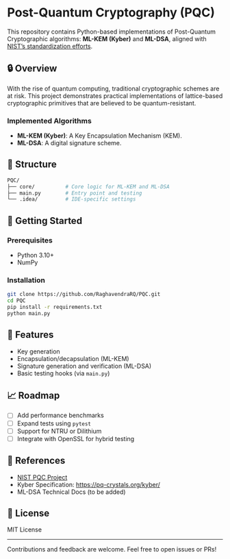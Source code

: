 
# Post-Quantum Cryptography (PQC)

This repository contains Python-based implementations of Post-Quantum Cryptographic algorithms: **ML-KEM (Kyber)** and **ML-DSA**, aligned with [NIST’s standardization efforts](https://csrc.nist.gov/projects/post-quantum-cryptography).

## 🔒 Overview

With the rise of quantum computing, traditional cryptographic schemes are at risk. This project demonstrates practical implementations of lattice-based cryptographic primitives that are believed to be quantum-resistant.

### Implemented Algorithms

- **ML-KEM (Kyber)**: A Key Encapsulation Mechanism (KEM).
- **ML-DSA**: A digital signature scheme.

## 📂 Structure

```bash
PQC/
├── core/          # Core logic for ML-KEM and ML-DSA
├── main.py        # Entry point and testing
└── .idea/         # IDE-specific settings
```

## 🚀 Getting Started

### Prerequisites

- Python 3.10+
- NumPy

### Installation

```bash
git clone https://github.com/RaghavendraRQ/PQC.git
cd PQC
pip install -r requirements.txt
python main.py
```

## 🧪 Features

- Key generation
- Encapsulation/decapsulation (ML-KEM)
- Signature generation and verification (ML-DSA)
- Basic testing hooks (via `main.py`)

## 📈 Roadmap

- [ ] Add performance benchmarks
- [ ] Expand tests using `pytest`
- [ ] Support for NTRU or Dilithium
- [ ] Integrate with OpenSSL for hybrid testing

## 📘 References

- [NIST PQC Project](https://csrc.nist.gov/Projects/post-quantum-cryptography)
- Kyber Specification: https://pq-crystals.org/kyber/
- ML-DSA Technical Docs (to be added)

## 📄 License

MIT License

---

Contributions and feedback are welcome. Feel free to open issues or PRs!
